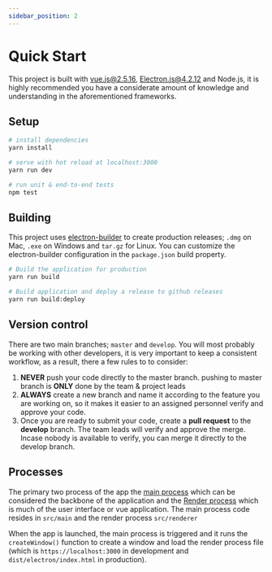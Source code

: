 ```yaml
---
sidebar_position: 2
---
```


# Quick Start

This project is built with [vue.js@2.5.16](https://vuejs.org), [Electron.js@4.2.12](https://electronjs.org) and 
Node.js, it is highly recommended you have a considerate amount of knowledge and understanding in the aforementioned 
frameworks.

## Setup

``` bash
# install dependencies
yarn install

# serve with hot reload at localhost:3000
yarn run dev

# run unit & end-to-end tests
npm test

```

## Building

This project uses [electron-builder](https://www.electron.build/) to create production releases; `.dmg` on Mac, `.exe` on Windows and `tar.gz` for Linux. You can customize the electron-builder configuration in the `package.json` build property.

``` bash
# Build the application for production
yarn run build

# Build application and deploy a release to github releases
yarn run build:deploy

```


## Version control

There are two main branches; `master` and `develop`. You will most probably be working with other developers, it is very important to 
keep a consistent workflow, as a result, there a few rules to to consider:

1. **NEVER** push your code directly to the master branch. pushing to master branch is **ONLY** done by the team & project leads
2. **ALWAYS** create a new branch and name it according to the feature you are working on, so it makes it easier to an assigned personnel verify and approve your code.
3. Once you are ready to submit your code, create a **pull request** to the **develop** branch. The team leads will verify and approve the merge. Incase nobody is available to verify, you can merge it directly to the develop branch.

## Processes

The primary two process of the app the [main process](/docs/nudle/processes?#the-main-process) which can be considered the backbone of the application and the [Render process](/docs/nudle/processes?#the-render-process) which is much of the user interface or vue application. The main process code resides in `src/main` and the render process `src/renderer`

When the app is launched, the main process is triggered and it runs the `createWindow()` function to create a window and load the render process file (which is `https://localhost:3000` in development and `dist/electron/index.html` in production).